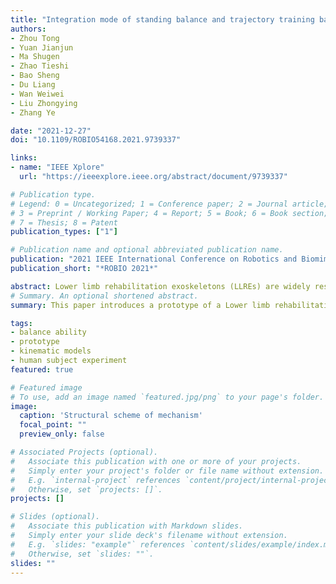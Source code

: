 ```yaml
---
title: "Integration mode of standing balance and trajectory training based on lower limb rehabilitation exoskeleton"
authors:
- Zhou Tong
- Yuan Jianjun
- Ma Shugen
- Zhao Tieshi
- Bao Sheng
- Du Liang
- Wan Weiwei
- Liu Zhongying
- Zhang Ye

date: "2021-12-27"
doi: "10.1109/ROBIO54168.2021.9739337"

links:
- name: "IEEE Xplore"
  url: "https://ieeexplore.ieee.org/abstract/document/9739337"

# Publication type.
# Legend: 0 = Uncategorized; 1 = Conference paper; 2 = Journal article;
# 3 = Preprint / Working Paper; 4 = Report; 5 = Book; 6 = Book section;
# 7 = Thesis; 8 = Patent
publication_types: ["1"]

# Publication name and optional abbreviated publication name.
publication: "2021 IEEE International Conference on Robotics and Biomimetics (ROBIO)"
publication_short: "*ROBIO 2021*"

abstract: Lower limb rehabilitation exoskeletons (LLREs) are widely researched to assist patients with lower limb function injury, but there is a lack of researches on rehabilitation modes to help patients exercise balance ability. In response to this deficiency, the prototype of LLRE is introduced in this paper, including the design of mechanical, electrical and control systems. The kinematic models of leg abduction mechanism (LAM) and unilateral mechanical leg are established, and their workspaces are analyzed. Based on the prototype, an innovative rehabilitation mode integrating standing balance and trajectory training is designed. The training effects are demonstrated in the human subject experiments, the patient's center of gravity can be effectively transferred, the performance of the prototype is also verified by the trajectory tracking effect. The proposed mode is promised to enrich the rehabilitation mode of exoskeleton robots and improve the training effect.
# Summary. An optional shortened abstract.
summary: This paper introduces a prototype of a Lower limb rehabilitation exoskeleton (LLRE) designed to help patients exercise their balance ability. The paper establishes the kinematic models of the leg abduction mechanism and the unilateral mechanical leg and analyzes their workspaces. An innovative rehabilitation mode integrating standing balance and trajectory training is designed, and the training effects are demonstrated in human subject experiments. The proposed mode is shown to effectively transfer the patient's center of gravity and improve the training effect, promising to enrich the rehabilitation mode of exoskeleton robots.

tags:
- balance ability
- prototype
- kinematic models
- human subject experiment
featured: true

# Featured image
# To use, add an image named `featured.jpg/png` to your page's folder. 
image:
  caption: 'Structural scheme of mechanism'
  focal_point: ""
  preview_only: false

# Associated Projects (optional).
#   Associate this publication with one or more of your projects.
#   Simply enter your project's folder or file name without extension.
#   E.g. `internal-project` references `content/project/internal-project/index.md`.
#   Otherwise, set `projects: []`.
projects: []

# Slides (optional).
#   Associate this publication with Markdown slides.
#   Simply enter your slide deck's filename without extension.
#   E.g. `slides: "example"` references `content/slides/example/index.md`.
#   Otherwise, set `slides: ""`.
slides: ""
---
```

